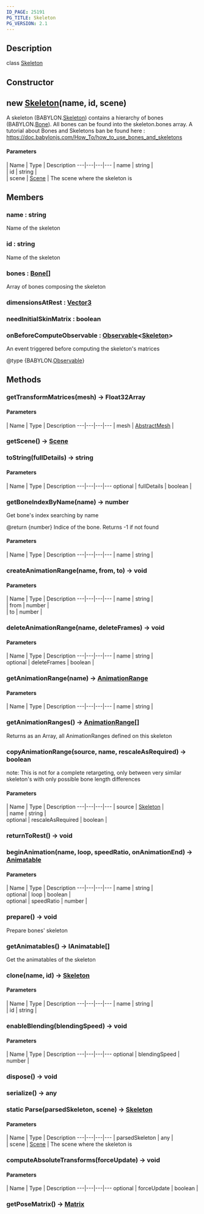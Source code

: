 ```yaml
---
ID_PAGE: 25191
PG_TITLE: Skeleton
PG_VERSION: 2.1
---
```

## Description

class [Skeleton](/classes/3.0/Skeleton)



## Constructor

## new [Skeleton](/classes/3.0/Skeleton)(name, id, scene)

A skeleton (BABYLON.[Skeleton](/classes/3.0/Skeleton)) contains a hierarchy of bones (BABYLON.[Bone](/classes/3.0/Bone)).
All bones can be found into the skeleton.bones array.
A tutorial about Bones and Skeletons ban be found here : https://doc.babylonjs.com/How_To/how_to_use_bones_and_skeletons

#### Parameters
 | Name | Type | Description
---|---|---|---
 | name | string |      
 | id | string |      
 | scene | [Scene](/classes/3.0/Scene) |      The scene where the skeleton is
## Members

### name : string

Name of the skeleton

### id : string

Name of the skeleton

### bones : [Bone](/classes/3.0/Bone)[]

Array of bones composing the skeleton

### dimensionsAtRest : [Vector3](/classes/3.0/Vector3)



### needInitialSkinMatrix : boolean



### onBeforeComputeObservable : [Observable](/classes/3.0/Observable)&lt;[Skeleton](/classes/3.0/Skeleton)&gt;

An event triggered before computing the skeleton's matrices

@type {BABYLON.[Observable](/classes/3.0/Observable)}

## Methods

### getTransformMatrices(mesh) &rarr; Float32Array



#### Parameters
 | Name | Type | Description
---|---|---|---
 | mesh | [AbstractMesh](/classes/3.0/AbstractMesh) |    

### getScene() &rarr; [Scene](/classes/3.0/Scene)


### toString(fullDetails) &rarr; string



#### Parameters
 | Name | Type | Description
---|---|---|---
optional | fullDetails | boolean |   

### getBoneIndexByName(name) &rarr; number

Get bone's index searching by name

@return {number} Indice of the bone. Returns -1 if not found

#### Parameters
 | Name | Type | Description
---|---|---|---
 | name | string |      

### createAnimationRange(name, from, to) &rarr; void



#### Parameters
 | Name | Type | Description
---|---|---|---
 | name | string |      
 | from | number |    
 | to | number |    
### deleteAnimationRange(name, deleteFrames) &rarr; void



#### Parameters
 | Name | Type | Description
---|---|---|---
 | name | string |      
optional | deleteFrames | boolean |    
### getAnimationRange(name) &rarr; [AnimationRange](/classes/3.0/AnimationRange)



#### Parameters
 | Name | Type | Description
---|---|---|---
 | name | string |      

### getAnimationRanges() &rarr; [AnimationRange](/classes/3.0/AnimationRange)[]

Returns as an Array, all AnimationRanges defined on this skeleton
### copyAnimationRange(source, name, rescaleAsRequired) &rarr; boolean

note: This is not for a complete retargeting, only between very similar skeleton's with only possible bone length differences

#### Parameters
 | Name | Type | Description
---|---|---|---
 | source | [Skeleton](/classes/3.0/Skeleton) |    
 | name | string |      
optional | rescaleAsRequired | boolean |    
### returnToRest() &rarr; void


### beginAnimation(name, loop, speedRatio, onAnimationEnd) &rarr; [Animatable](/classes/3.0/Animatable)



#### Parameters
 | Name | Type | Description
---|---|---|---
 | name | string |      
optional | loop | boolean |    
optional | speedRatio | number |    
### prepare() &rarr; void

Prepare bones' skeleton
### getAnimatables() &rarr; IAnimatable[]

Get the animatables of the skeleton
### clone(name, id) &rarr; [Skeleton](/classes/3.0/Skeleton)



#### Parameters
 | Name | Type | Description
---|---|---|---
 | name | string |      
 | id | string |      
### enableBlending(blendingSpeed) &rarr; void



#### Parameters
 | Name | Type | Description
---|---|---|---
optional | blendingSpeed | number |   

### dispose() &rarr; void


### serialize() &rarr; any


### static Parse(parsedSkeleton, scene) &rarr; [Skeleton](/classes/3.0/Skeleton)



#### Parameters
 | Name | Type | Description
---|---|---|---
 | parsedSkeleton | any |    
 | scene | [Scene](/classes/3.0/Scene) |      The scene where the skeleton is
### computeAbsoluteTransforms(forceUpdate) &rarr; void



#### Parameters
 | Name | Type | Description
---|---|---|---
optional | forceUpdate | boolean |  

### getPoseMatrix() &rarr; [Matrix](/classes/3.0/Matrix)


